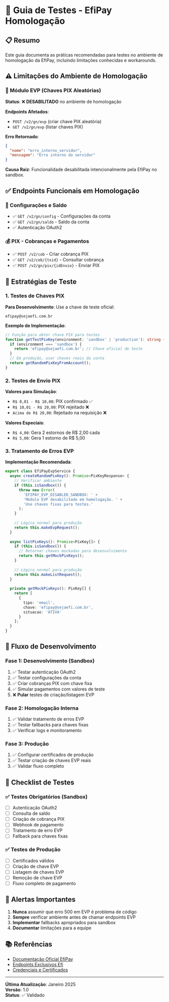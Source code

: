 # 🧪 Guia de Testes - EfiPay Homologação

## 📋 Resumo

Este guia documenta as práticas recomendadas para testes no ambiente de homologação da EfiPay, incluindo limitações conhecidas e workarounds.

## ⚠️ Limitações do Ambiente de Homologação

### 🚫 Módulo EVP (Chaves PIX Aleatórias)

**Status**: ❌ **DESABILITADO** no ambiente de homologação

**Endpoints Afetados**:
- `POST /v2/gn/evp` (criar chave PIX aleatória)
- `GET /v2/gn/evp` (listar chaves PIX)

**Erro Retornado**:
```json
{
  "nome": "erro_interno_servidor",
  "mensagem": "Erro interno do servidor"
}
```

**Causa Raiz**: Funcionalidade desabilitada intencionalmente pela EfiPay no sandbox.

## ✅ Endpoints Funcionais em Homologação

### 🔧 Configurações e Saldo
- ✅ `GET /v2/gn/config` - Configurações da conta
- ✅ `GET /v2/gn/saldo` - Saldo da conta
- ✅ Autenticação OAuth2

### 💰 PIX - Cobranças e Pagamentos
- ✅ `POST /v2/cob` - Criar cobrança PIX
- ✅ `GET /v2/cob/{txid}` - Consultar cobrança
- ✅ `POST /v2/gn/pix/{idEnvio}` - Enviar PIX

## 🧪 Estratégias de Teste

### 1. Testes de Chaves PIX

**Para Desenvolvimento**: Use a chave de teste oficial:
```
efipay@sejaefi.com.br
```

**Exemplo de Implementação**:
```typescript
// Função para obter chave PIX para testes
function getTestPixKey(environment: 'sandbox' | 'production'): string {
  if (environment === 'sandbox') {
    return 'efipay@sejaefi.com.br'; // Chave oficial de teste
  }
  // Em produção, usar chaves reais da conta
  return getRandomPixKeyFromAccount();
}
```

### 2. Testes de Envio PIX

**Valores para Simulação**:
- `R$ 0,01 - R$ 10,00`: PIX confirmado ✅
- `R$ 10,01 - R$ 20,00`: PIX rejeitado ❌
- `Acima de R$ 20,00`: Rejeitado na requisição ❌

**Valores Especiais**:
- `R$ 4,00`: Gera 2 estornos de R$ 2,00 cada
- `R$ 5,00`: Gera 1 estorno de R$ 5,00

### 3. Tratamento de Erros EVP

**Implementação Recomendada**:
```typescript
export class EfiPayEvpService {
  async createRandomPixKey(): Promise<PixKeyResponse> {
    // Verificar ambiente
    if (this.isSandbox()) {
      throw new Error(
        'EFIPAY_EVP_DISABLED_SANDBOX: ' +
        'Módulo EVP desabilitado em homologação. ' +
        'Use chaves fixas para testes.'
      );
    }
    
    // Lógica normal para produção
    return this.makeEvpRequest();
  }
  
  async listPixKeys(): Promise<PixKey[]> {
    if (this.isSandbox()) {
      // Retornar chaves mockadas para desenvolvimento
      return this.getMockPixKeys();
    }
    
    // Lógica normal para produção
    return this.makeListRequest();
  }
  
  private getMockPixKeys(): PixKey[] {
    return [
      {
        tipo: 'email',
        chave: 'efipay@sejaefi.com.br',
        situacao: 'ATIVA'
      }
    ];
  }
}
```

## 🔄 Fluxo de Desenvolvimento

### Fase 1: Desenvolvimento (Sandbox)
1. ✅ Testar autenticação OAuth2
2. ✅ Testar configurações da conta
3. ✅ Criar cobranças PIX com chave fixa
4. ✅ Simular pagamentos com valores de teste
5. ❌ **Pular** testes de criação/listagem EVP

### Fase 2: Homologação Interna
1. ✅ Validar tratamento de erros EVP
2. ✅ Testar fallbacks para chaves fixas
3. ✅ Verificar logs e monitoramento

### Fase 3: Produção
1. ✅ Configurar certificados de produção
2. ✅ Testar criação de chaves EVP reais
3. ✅ Validar fluxo completo

## 📝 Checklist de Testes

### ✅ Testes Obrigatórios (Sandbox)
- [ ] Autenticação OAuth2
- [ ] Consulta de saldo
- [ ] Criação de cobrança PIX
- [ ] Webhook de pagamento
- [ ] Tratamento de erro EVP
- [ ] Fallback para chaves fixas

### ✅ Testes de Produção
- [ ] Certificados válidos
- [ ] Criação de chave EVP
- [ ] Listagem de chaves EVP
- [ ] Remoção de chave EVP
- [ ] Fluxo completo de pagamento

## 🚨 Alertas Importantes

1. **Nunca** assumir que erro 500 em EVP é problema de código
2. **Sempre** verificar ambiente antes de chamar endpoints EVP
3. **Implementar** fallbacks apropriados para sandbox
4. **Documentar** limitações para a equipe

## 📚 Referências

- [Documentação Oficial EfiPay](https://dev.efipay.com.br/)
- [Endpoints Exclusivos Efí](https://dev.efipay.com.br/en/docs/api-pix/endpoints-exclusivos-efi/)
- [Credenciais e Certificados](https://dev.efipay.com.br/en/docs/api-pix/credenciais/)

---

**Última Atualização**: Janeiro 2025  
**Versão**: 1.0  
**Status**: ✅ Validado